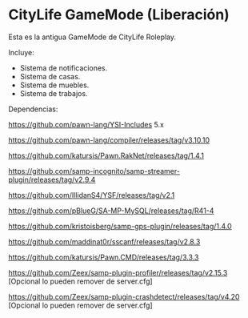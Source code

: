 # CityLife GameMode (Liberación)

Esta es la antigua GameMode de CityLife Roleplay.

Incluye:
- Sistema de  notificaciones.
- Sistema de casas.
- Sistema de muebles.
- Sistema de trabajos.

[SampSharp]:https://github.com/ikkentim/SampSharp/

Dependencias:

https://github.com/pawn-lang/YSI-Includes 5.x

https://github.com/pawn-lang/compiler/releases/tag/v3.10.10

https://github.com/katursis/Pawn.RakNet/releases/tag/1.4.1

https://github.com/samp-incognito/samp-streamer-plugin/releases/tag/v2.9.4

https://github.com/IllidanS4/YSF/releases/tag/v2.1

https://github.com/pBlueG/SA-MP-MySQL/releases/tag/R41-4

https://github.com/kristoisberg/samp-gps-plugin/releases/tag/1.4.0

https://github.com/maddinat0r/sscanf/releases/tag/v2.8.3

https://github.com/katursis/Pawn.CMD/releases/tag/3.3.3

https://github.com/Zeex/samp-plugin-profiler/releases/tag/v2.15.3 [Opcional lo pueden remover de server.cfg] 

https://github.com/Zeex/samp-plugin-crashdetect/releases/tag/v4.20 [Opcional lo pueden remover de server.cfg]
